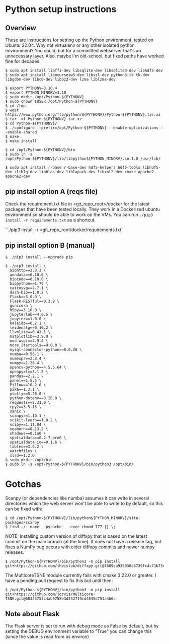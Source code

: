 # Python setup instructions

## Overview

These are instructions for setting up the Python environment, tested on Ubuntu 22.04.  Why not virtualenv or any
other isolated python environment?  You could, but for a committed
webserver that's an unnecessary layer.  Also, maybe I'm old-school, but
fixed paths have worked fine for decades.

    $ sudo apt install libffi-dev libsqlite-dev libsqlite3-dev libhdf5-dev
    $ sudo apt install libncursesw5-dev libssl-dev python3-tk tk-dev libgdbm-dev libc6-dev libbz2-dev lzma liblzma-dev

    $ export PYTHONV=3.10.4
    $ export PYTHON_MINORV=3.10
    $ sudo mkdir /opt/Python-${PYTHONV}
    $ sudo chown $USER /opt/Python-${PYTHONV}
    $ cd /tmp
    $ wget https://www.python.org/ftp/python/${PYTHONV}/Python-${PYTHONV}.tar.xz
    $ tar -xf Python-${PYTHONV}.tar.xz
    $ cd Python-${PYTHONV}/
    $ ./configure --prefix=/opt/Python-${PYTHONV} --enable-optimizations --enable-shared
    $ make
    $ make install

    $ cd /opt/Python-${PYTHONV}/bin
    $ sudo ln -s /opt/Python-${PYTHONV}/lib/libpython${PYTHON_MINORV}.so.1.0 /usr/lib/

    $ sudo apt install r-base r-base-dev hdf5-helpers hdf5-tools libhdf5-dev zlib1g-dev libblas-dev liblapack-dev libxml2-dev cmake apache2 apache2-dev

## pip install option A (reqs file)

Check the requirement.txt file in <git_repo_root>/docker for the latest packages that have been tested locally. They work in a Dockerized ubuntu environment so should be able to work on the VMs. You can run `./pip3 install -r requirements.txt` as a shortcut.

``./pip3 install -r <git_repo_root/docker/requirements.txt`

## pip install option B (manual)

    $ ./pip3 install --upgrade pip

    $ ./pip3 install \
      aiohttp==3.8.3 \
      anndata==0.10.6 \
      biocode==0.10.0 \
      biopython==1.79 \
      cairosvg==2.7.1 \
      dash-bio==1.0.2 \
      Flask==3.0.0 \
      Flask-RESTful==0.3.9 \
      gunicorn \
      h5py==3.10.0 \
      jupyterlab==4.0.5 \
      jupyter==1.0.0 \
      kaleido==0.2.1 \
      leidenalg==0.10.2 \
      llvmlite==0.41.1 \
      matplotlib==3.9.0 \
      mod-wsgi==4.9.4 \
      more_itertools==9.0.0 \
      mysql-connector-python==8.0.28 \
      numba==0.58.1 \
      numexpr==2.8.4 \
      numpy==1.26.4 \
      opencv-python==4.5.5.64 \
      openpyxl==3.1.5 \
      pandas==2.2.1 \
      panel==1.5.5 \
      Pillow==10.2.0 \
      pika==1.3.1 \
      plotly==5.20.0 \
      python-dotenv==0.20.0 \
      requests==2.31.0 \
      rpy2==3.5.16 \
      sanic \
      scanpy==1.10.1 \
      scikit-learn==1.0.2 \
      scipy==1.11.04 \
      seaborn==0.13.2 \
      shadows==0.1a0 \
      spatialdata==0.2.7-pre0 \
      spatialdata_io==0.1.6 \
      tables==3.9.2 \
      watchfiles \
      xlrd==1.2.0
    $ sudo mkdir /opt/bin
    $ sudo ln -s /opt/Python-${PYTHONV}/bin/python3 /opt/bin/

# Gotchas

Scanpy (or dependencies like numba) assumes it can write in several directories which the web server won't be able to write to by default, so this can be fixed with:

    $ cd /opt/Python-${PYTHONV}/lib/python${PYTHON_MINORV}/site-packages/scanpy
    $ find ./ -name __pycache__ -exec chmod 777 {} \;

NOTE: Installing custom version of diffxpy that is based on the latest commit on the main branch (at the time). It does not have a release tag, but fixes a NumPy bug occurs with older diffxpy commits and newer numpy releases.

    $ /opt/Python-${PYTHONV}/bin/python3 -m pip install git+https://github.com/theislab/diffxpy.git@7609ea935936e3739fc4c71b75c8ee8ca57f51ea

The MulticoreTSNE module currently fails with cmake 3.22.0 or greater.  I have a pending pull request to fix this but until then:

    $ /opt/Python-${PYTHONV}/bin/python3 -m pip install git+https://github.com/jorvis/Multicore-TSNE.git@68325753c4ab9758e3d242719cd4845d751a4b6c

## Note about Flask

The Flask server is set to run with debug mode as False by default, but by setting the DEBUG environment variable to "True" you can change this (since the value is read from os.environ)
